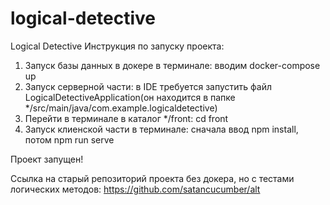 # logical-detective
Logical Detective
Инструкция по запуску проекта:
1. Запуск базы данных в докере в терминале: вводим docker-compose up
2. Запуск серверной части: в IDE требуется запустить файл LogicalDetectiveApplication(он находится в папке */src/main/java/com.example.logicaldetective)
3. Перейти в терминале в каталог */front: cd front 
4. Запуск клиенской части в терминале: сначала ввод npm install, потом npm run serve

Проект запущен!

Ссылка на старый репозиторий проекта без докера, но с тестами логических методов: https://github.com/satancucumber/alt
